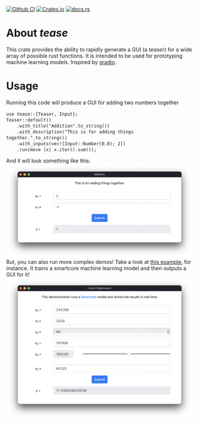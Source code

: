 [![Github CI](https://github.com/cmccomb/tease/actions/workflows/tests.yml/badge.svg)](https://github.com/cmccomb/tease/actions)
[![Crates.io](https://img.shields.io/crates/v/tease.svg)](https://crates.io/crates/tease)
[![docs.rs](https://img.shields.io/docsrs/tease/latest?logo=rust)](https://docs.rs/tease)

# About _tease_
This crate provides the ability to rapidly generate a GUI (a _teaser_) for a wide array of possible rust functions. It is intended to be used for prototyping machine learning models. Inspired by [gradio](https://gradio.app/).

# Usage
Running this code will produce a GUI for adding two numbers together
```rust, no_run
use tease::{Teaser, Input};
Teaser::default()
    .with_title("Addition".to_string())
    .with_description("This is for adding things together.".to_string())
    .with_inputs(vec![Input::Number(0.0); 2])
    .run(move |x| x.iter().sum());
```
And it will look something like this:
![](https://raw.githubusercontent.com/cmccomb/tease/master/assets/addition.png)
But, you can also run more complex demos! Take a look at [this example](https://github.com/cmccomb/tease/blob/master/examples/inputs.rs), for instance. It trains a smartcore machine learning model and then outputs a GUI for it!
![](https://raw.githubusercontent.com/cmccomb/tease/master/assets/smartcore.png)